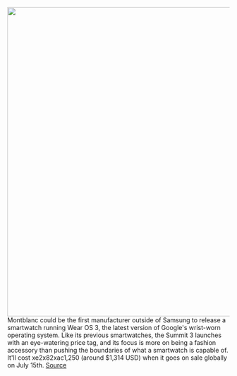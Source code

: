 <img src='https://cdn.vox-cdn.com/thumbor/DjL-6nXFTblKmh3b_l1klTwgQK8=/0x0:3830x2552/1200x800/filters:focal(1609x970:2221x1582)/cdn.vox-cdn.com/uploads/chorus_image/image/71003025/NEW_MTB_MB129272_NTE_01_01_T_2342256.0.jpg' width='700px' /><br/>
Montblanc could be the first manufacturer outside of Samsung to release a smartwatch running Wear OS 3, the latest version of Google's wrist-worn operating system. Like its previous smartwatches, the Summit 3 launches with an eye-watering price tag, and its focus is more on being a fashion accessory than pushing the boundaries of what a smartwatch is capable of. It'll cost xe2x82xac1,250 (around $1,314 USD) when it goes on sale globally on July 15th.
<a href='https://www.theverge.com/2022/6/22/23178170/montblanc-summit-3-smartwatch-wear-os-3-price-release-date-features'> Source <a/>